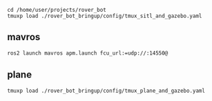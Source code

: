 
```
cd /home/user/projects/rover_bot
tmuxp load ./rover_bot_bringup/config/tmux_sitl_and_gazebo.yaml
```

## mavros
```bash
ros2 launch mavros apm.launch fcu_url:=udp://:14550@
```

## plane
```
tmuxp load ./rover_bot_bringup/config/tmux_plane_and_gazebo.yaml
```